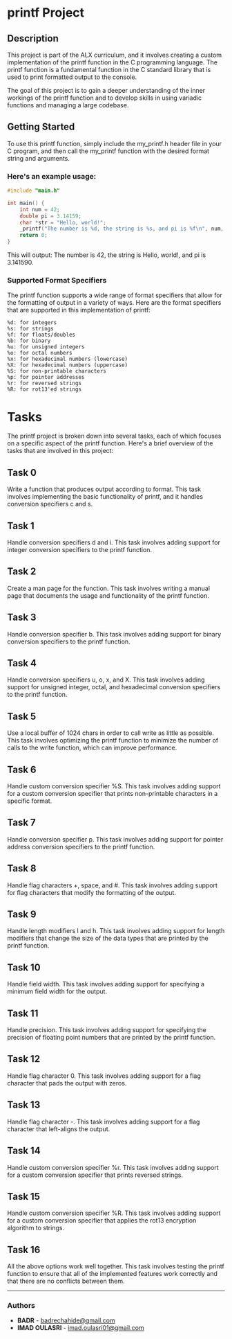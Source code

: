 # printf Project

## Description
This project is part of the ALX curriculum, and it involves creating a custom implementation of the printf function in the C programming language. The printf function is a fundamental function in the C standard library that is used to print formatted output to the console.

The goal of this project is to gain a deeper understanding of the inner workings of the printf function and to develop skills in using variadic functions and managing a large codebase.

## Getting Started
To use this printf function, simply include the my_printf.h header file in your C program, and then call the my_printf function with the desired format string and arguments.

### Here's an example usage:
```c
#include "main.h"

int main() {
    int num = 42;
    double pi = 3.14159;
    char *str = "Hello, world!";
    _printf("The number is %d, the string is %s, and pi is %f\n", num, str, pi);
    return 0;
}
```
This will output: The number is 42, the string is Hello, world!, and pi is 3.141590.

### Supported Format Specifiers
The printf function supports a wide range of format specifiers that allow for the formatting of output in a variety of ways. Here are the format specifiers that are supported in this implementation of printf:

`%d: for integers`<br>
`%s: for strings`<br>
`%f: for floats/doubles`<br>
`%b: for binary`<br>
`%u: for unsigned integers`<br>
`%o: for octal numbers`<br>
`%x: for hexadecimal numbers (lowercase)`<br>
`%X: for hexadecimal numbers (uppercase)`<br>
`%S: for non-printable characters`<br>
`%p: for pointer addresses`<br>
`%r: for reversed strings`<br>
`%R: for rot13'ed strings`<br>

# Tasks
The printf project is broken down into several tasks, each of which focuses on a specific aspect of the printf function. Here's a brief overview of the tasks that are involved in this project:

## Task 0
Write a function that produces output according to format. This task involves implementing the basic functionality of printf, and it handles conversion specifiers c and s.

## Task 1
Handle conversion specifiers d and i. This task involves adding support for integer conversion specifiers to the printf function.

## Task 2
Create a man page for the function. This task involves writing a manual page that documents the usage and functionality of the printf function.

## Task 3
Handle conversion specifier b. This task involves adding support for binary conversion specifiers to the printf function.

## Task 4
Handle conversion specifiers u, o, x, and X. This task involves adding support for unsigned integer, octal, and hexadecimal conversion specifiers to the printf function.

## Task 5
Use a local buffer of 1024 chars in order to call write as little as possible. This task involves optimizing the printf function to minimize the number of calls to the write function, which can improve performance.

## Task 6
Handle custom conversion specifier %S. This task involves adding support for a custom conversion specifier that prints non-printable characters in a specific format.

## Task 7
Handle conversion specifier p. This task involves adding support for pointer address conversion specifiers to the printf function.

## Task 8
Handle flag characters \+, space, and \#. This task involves adding support for flag characters that modify the formatting of the output.

## Task 9
Handle length modifiers l and h. This task involves adding support for length modifiers that change the size of the data types that are printed by the printf function.

## Task 10
Handle field width. This task involves adding support for specifying a minimum field width for the output.

## Task 11
Handle precision. This task involves adding support for specifying the precision of floating point numbers that are printed by the printf function.

## Task 12
Handle flag character 0. This task involves adding support for a flag character that pads the output with zeros.

## Task 13
Handle flag character -. This task involves adding support for a flag character that left-aligns the output.

## Task 14
Handle custom conversion specifier %r. This task involves adding support for a custom conversion specifier that prints reversed strings.

## Task 15
Handle custom conversion specifier %R. This task involves adding support for a custom conversion specifier that applies the rot13 encryption algorithm to strings.

## Task 16
All the above options work well together. This task involves testing the printf function to ensure that all of the implemented features work correctly and that there are no conflicts between them.

---

### Authors
* **BADR** - [badrechahide@gmail.com](https://github.com/badrbnh)
* **IMAD OULASRI** - [imad.oulasri01@gmail.com](https://github.com/ioulasri)
